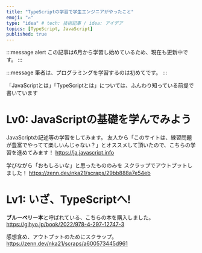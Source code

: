 ```yaml
---
title: "TypeScriptの学習で学生エンジニアがやったこと"
emoji: "✍️"
type: "idea" # tech: 技術記事 / idea: アイデア
topics: [TypeScript, JavaScript]
published: true
---
```


:::message alert
この記事は6月から学習し始めているため、現在も更新中です。
:::

:::message
筆者は、プログラミングを学習するのは初めてです。
:::

「JavaScriptとは」「TypeScriptとは」については、ふんわり知っている前提で書いています

# Lv0: JavaScriptの基礎を学んでみよう
JavaScriptの記述等の学習をしてみます。
友人から「このサイトは、練習問題が豊富でやってて楽しいんじゃない？」とオススメして頂いたので、こちらの学習を進めてみます！
https://ja.javascript.info

学びながら「おもしろいな」と思ったもののみを
スクラップでアウトプットしました！
https://zenn.dev/nka21/scraps/29bb888a7e54eb

# Lv1: いざ、TypeScriptへ!
**ブルーベリー本**と呼ばれている、こちらの本を購入しました。
https://gihyo.jp/book/2022/978-4-297-12747-3

感想含め、アウトプットのためにスクラップ。
https://zenn.dev/nka21/scraps/a600573445d961

